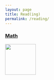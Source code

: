 ```yaml
---
layout: page
title: Read(ing)
permalink: /reading/
---
```



### [Math](https://leomaor.github.io/math/)

[<img src="https://images-na.ssl-images-amazon.com/images/I/41qQ8QHroVS._SY344_BO1,204,203,200_.jpg" height=100 />](https://leomaor.github.io/math/)

